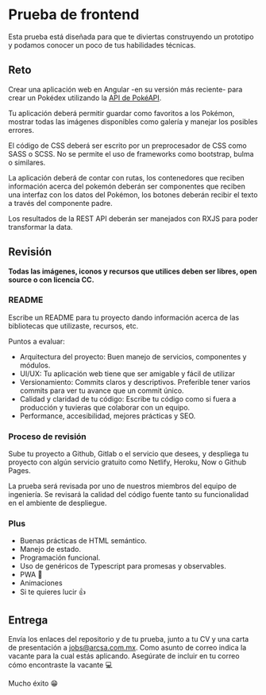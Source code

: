 # Prueba de frontend

Esta prueba está diseñada para que te diviertas construyendo un prototipo y podamos conocer un poco de tus habilidades técnicas.

## Reto

Crear una aplicación web en Angular -en su versión más reciente- para crear un Pokédex utilizando la [API de PokéAPI](https://pokeapi.co).

Tu aplicación deberá permitir guardar como favoritos a los Pokémon, mostrar todas las imágenes disponibles como galería y manejar los posibles errores.

El código de CSS deberá ser escrito por un preprocesador de CSS como SASS o SCSS. No se permite el uso de frameworks como bootstrap, bulma o similares.

La aplicación deberá de contar con rutas, los contenedores que reciben información acerca del pokemón deberán ser componentes que reciben una interfaz con los datos del Pokémon, los botones deberán recibir el texto a través del componente padre.

Los resultados de la REST API deberán ser manejados con RXJS para poder transformar la data.

## Revisión

**Todas las imágenes, iconos y recursos que utilices deben ser libres, open source o con licencia CC.**

### README

Escribe un README para tu proyecto dando información acerca de las bibliotecas que utilizaste, recursos, etc.

Puntos a evaluar:

- Arquitectura del proyecto: Buen manejo de servicios, componentes y módulos.
- UI/UX: Tu aplicación web tiene que ser amigable y fácil de utilizar
- Versionamiento: Commits claros y descriptivos. Preferible tener varios commits para ver tu avance que un commit único.
- Calidad y claridad de tu código: Escribe tu código como si fuera a producción y tuvieras que colaborar con un equipo.
- Performance, accesibilidad, mejores prácticas y SEO.

### Proceso de revisión

Sube tu proyecto a Github, Gitlab o el servicio que desees, y despliega tu proyecto con algún servicio gratuito como Netlify, Heroku, Now o Github Pages.

La prueba será revisada por uno de nuestros miembros del equipo de ingeniería. Se revisará la calidad del código fuente tanto su funcionalidad en el ambiente de despliegue.

### Plus

- Buenas prácticas de HTML semántico.
- Manejo de estado.
- Programación funcional.
- Uso de genéricos de Typescript para promesas y observables.
- PWA 📱
- Animaciones
- Si te quieres lucir 👍

## Entrega

Envía los enlaces del repositorio y de tu prueba, junto a tu CV y una carta de presentación a [jobs@arcsa.com.mx](mailto:jobs@arcsa.com.mx). Como asunto de correo indica la vacante para la cual estás aplicando. Asegúrate de incluir en tu correo cómo encontraste la vacante 💻

Mucho éxito 😁
